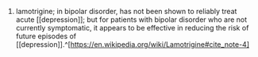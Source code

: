 1. lamotrigine; in bipolar disorder, has not been shown to reliably treat acute [[depression]]; but for patients with bipolar disorder who are not currently symptomatic, it appears to be effective in reducing the risk of future episodes of [[depression]].^[https://en.wikipedia.org/wiki/Lamotrigine#cite_note-4]